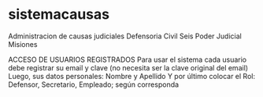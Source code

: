 # sistemacausas
Administracion de causas judiciales Defensoria Civil Seis Poder Judicial Misiones

ACCESO DE USUARIOS REGISTRADOS
Para usar el sistema cada usuario debe registrar su email y clave (no necesita ser la clave original del email)
Luego, sus datos personales: Nombre y Apellido
Y por último colocar el Rol: Defensor, Secretario, Empleado; según corresponda
